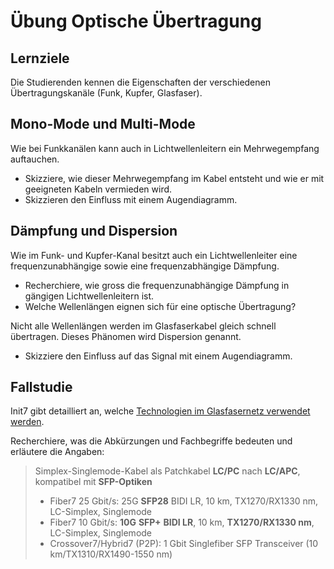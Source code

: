 # Übung Optische Übertragung
## Lernziele
Die Studierenden kennen die Eigenschaften der verschiedenen Übertragungskanäle (Funk, Kupfer, Glasfaser).

## Mono-Mode und Multi-Mode
Wie bei Funkkanälen kann auch in Lichtwellenleitern ein Mehrwegempfang auftauchen.

- Skizziere, wie dieser Mehrwegempfang im Kabel entsteht und wie er mit geeigneten Kabeln vermieden wird.
- Skizzieren den Einfluss mit einem Augendiagramm.

## Dämpfung und Dispersion
Wie im Funk- und Kupfer-Kanal besitzt auch ein Lichtwellenleiter eine frequenzunabhängige sowie eine frequenzabhängige Dämpfung.
- Recherchiere, wie gross die frequenzunabhängige Dämpfung in gängigen Lichtwellenleitern ist.
- Welche Wellenlängen eignen sich für eine optische Übertragung?

Nicht alle Wellenlängen werden im Glasfaserkabel gleich schnell übertragen.
Dieses Phänomen wird Dispersion genannt.
- Skizziere den Einfluss auf das Signal mit einem Augendiagramm.

## Fallstudie
Init7 gibt detailliert an, welche [Technologien im Glasfasernetz verwendet werden](https://www.init7.net/de/internet/hardware/#Kompatibilit%C3%A4tsanforderungen).

Recherchiere, was die Abkürzungen und Fachbegriffe bedeuten und erläutere die Angaben:
> Simplex-Singlemode-Kabel als Patchkabel **LC/PC** nach **LC/APC**, kompatibel mit **SFP-Optiken**
> - Fiber7 25 Gbit/s: 25G **SFP28** BIDI LR, 10 km, TX1270/RX1330 nm, LC-Simplex, Singlemode
> - Fiber7 10 Gbit/s: **10G** **SFP+** **BIDI LR**, 10 km, **TX1270/RX1330 nm**, LC-Simplex, Singlemode
> - Crossover7/Hybrid7 (P2P): 1 Gbit Singlefiber SFP Transceiver (10 km/TX1310/RX1490-1550 nm)

